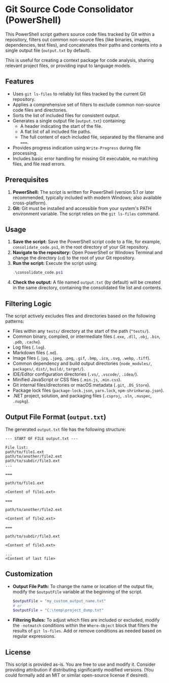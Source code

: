 # Git Source Code Consolidator (PowerShell)

This PowerShell script gathers source code files tracked by Git within a repository, filters out common non-source files (like binaries, images, dependencies, test files), and concatenates their paths and contents into a single output file (`output.txt` by default).

This is useful for creating a context package for code analysis, sharing relevant project files, or providing input to language models.

## Features

*   Uses `git ls-files` to reliably list files tracked by the current Git repository.
*   Applies a comprehensive set of filters to exclude common non-source code files and directories.
*   Sorts the list of included files for consistent output.
*   Generates a single output file (`output.txt`) containing:
    *   A header indicating the start of the file.
    *   A flat list of all included file paths.
    *   The full content of each included file, separated by the filename and `===`.
*   Provides progress indication using `Write-Progress` during file processing.
*   Includes basic error handling for missing Git executable, no matching files, and file read errors.

## Prerequisites

1.  **PowerShell:** The script is written for PowerShell (version 5.1 or later recommended, typically included with modern Windows; also available cross-platform).
2.  **Git:** Git must be installed and accessible from your system's PATH environment variable. The script relies on the `git ls-files` command.

## Usage

1.  **Save the script:** Save the PowerShell script code to a file, for example, `consolidate_code.ps1`, in the root directory of your Git repository.
2.  **Navigate to the repository:** Open PowerShell or Windows Terminal and change the directory (`cd`) to the root of your Git repository.
3.  **Run the script:** Execute the script using:
    ```powershell
    .\consolidate_code.ps1
    ```
4.  **Check the output:** A file named `output.txt` (by default) will be created in the same directory, containing the consolidated file list and contents.

## Filtering Logic

The script actively excludes files and directories based on the following patterns:

*   Files within any `tests/` directory at the start of the path (`^tests/`).
*   Common binary, compiled, or intermediate files (`.exe`, `.dll`, `.obj`, `.bin`, `.pdb`, `.cache`).
*   Log files (`.log`).
*   Markdown files (`.md`).
*   Image files (`.jpg`, `.jpeg`, `.png`, `.gif`, `.bmp`, `.ico`, `.svg`, `.webp`, `.tiff`).
*   Common dependency and build output directories (`node_modules/`, `packages/`, `dist/`, `build/`, `target/`).
*   IDE/Editor configuration directories (`.vs/`, `.vscode/`, `.idea/`).
*   Minified JavaScript or CSS files (`.min.js`, `.min.css`).
*   Git internal files/directories or macOS metadata (`.git`, `.DS_Store`).
*   Package lock files (`package-lock.json`, `yarn.lock`, `npm-shrinkwrap.json`).
*   .NET project, solution, and packaging files (`.csproj`, `.sln`, `.nuspec`, `.nupkg`).

## Output File Format (`output.txt`)

The generated `output.txt` file has the following structure:

```
--- START OF FILE output.txt ---

File list:
path/to/file1.ext
path/to/another/file2.ext
path/to/subdir/file3.ext
...

===

path/to/file1.ext

<Content of file1.ext>

===

path/to/another/file2.ext

<Content of file2.ext>

===

path/to/subdir/file3.ext

<Content of file3.ext>

...
<Content of last file>

```

## Customization

*   **Output File Path:** To change the name or location of the output file, modify the `$outputFile` variable at the beginning of the script.
    ```powershell
    $outputFile = "my_custom_output_name.txt"
    # or
    $outputFile = "C:\temp\project_dump.txt"
    ```
*   **Filtering Rules:** To adjust which files are included or excluded, modify the `-notmatch` conditions within the `Where-Object` block that filters the results of `git ls-files`. Add or remove conditions as needed based on regular expressions.

## License

This script is provided as-is. You are free to use and modify it. Consider providing attribution if distributing significantly modified versions. (You could formally add an MIT or similar open-source license if desired).
